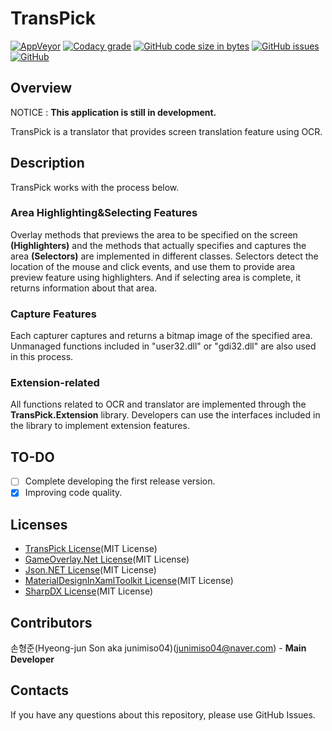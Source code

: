 # TransPick 
[![AppVeyor](https://img.shields.io/appveyor/build/junimiso04/TransPick?style=flat-square)](https://ci.appveyor.com/project/junimiso04/transpick "Go to Appveyor build history page.")
[![Codacy grade](https://img.shields.io/codacy/grade/3cebbac52b8e4fcfbb0bd0fa4cd76e2b?style=flat-square)](https://app.codacy.com/gh/TransPick/TransPick/dashboard "Go to Codacy Dashboard.")
[![GitHub code size in bytes](https://img.shields.io/github/languages/code-size/TransPick/TransPick?style=flat-square)](https://github.com/TransPick/TransPick)
[![GitHub issues](https://img.shields.io/github/issues/TransPick/TransPick?style=flat-square)](https://github.com/TransPick/TransPick/issues "Go to GitHub issues page.")
[![GitHub](https://img.shields.io/github/license/TransPick/TransPick?style=flat-square)](LICENSE)
 
## Overview
NOTICE :  **This application is still in development.**

TransPick is a translator that provides screen translation feature using OCR.

## Description
TransPick works with the process below.

### Area Highlighting&Selecting Features
Overlay methods that previews the area to be specified on the screen **(Highlighters)** and the methods that actually specifies and captures the area **(Selectors)** are implemented in different classes.
Selectors detect the location of the mouse and click events, and use them to provide area preview feature using highlighters. And if selecting area is complete, it returns information about that area.

### Capture Features
Each capturer captures and returns a bitmap image of the specified area.
Unmanaged functions included in "user32.dll" or "gdi32.dll" are also used in this process.

### Extension-related
All functions related to OCR and translator are implemented through the **TransPick.Extension** library.
Developers can use the interfaces included in the library to implement extension features.

## TO-DO
 * [ ] Complete developing the first release version.
 * [x] Improving code quality.

## Licenses
 * [TransPick License](LICENSE)(MIT License)
 * [GameOverlay.Net License](https://github.com/michel-pi/GameOverlay.Net/blob/master/LICENSE)(MIT License)
 * [Json.NET License](https://github.com/JamesNK/Newtonsoft.Json/blob/master/LICENSE.md)(MIT License)
 * [MaterialDesignInXamlToolkit License](https://github.com/MaterialDesignInXAML/MaterialDesignInXamlToolkit/blob/master/LICENSE)(MIT License)
 * [SharpDX License](https://github.com/sharpdx/SharpDX/blob/master/LICENSE)(MIT License)

## Contributors
손형준(Hyeong-jun Son aka junimiso04)(junimiso04@naver.com) - **Main Developer**

## Contacts
If you have any questions about this repository, please use GitHub Issues.
